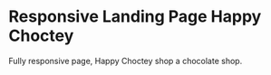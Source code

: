 # Responsive Landing Page Happy Choctey

Fully responsive page, Happy Choctey shop a chocolate shop.
